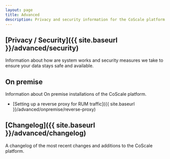 ```yaml
---
layout: page
title: Advanced
description: Privacy and security information for the CoScale platform.
---
```


## [Privacy / Security]({{ site.baseurl }}/advanced/security)
Information about how are system works and security measures we take to ensure your data stays safe and available.

## On premise
Information about On premise installations of the CoScale platform.

* [Setting up a reverse proxy for RUM traffic]({{ site.baseurl }}/advanced/onpremise/reverse-proxy)

## [Changelog]({{ site.baseurl }}/advanced/changelog)
A changelog of the most recent changes and additions to the CoScale platform.
